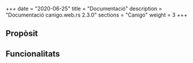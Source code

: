 +++
date        = "2020-06-25"
title       = "Documentació"
description = "Documentació canigo.web.rs 2.3.0"
sections    = "Canigó"
weight      = 3
+++

## Propòsit



## Funcionalitats
